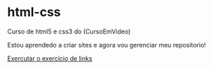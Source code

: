 # html-css
 Curso de html5 e css3 do (CursoEmVideo)

Estou aprendedo a criar sites e agora vou gerenciar meu reposítorio!

<a href="https://brunosilva218.github.io/html-css/html-css/exercicio/ex001/index.html/C:\Users\MEN\Documents\estudos\">Exercutar o exercício de links</a>
